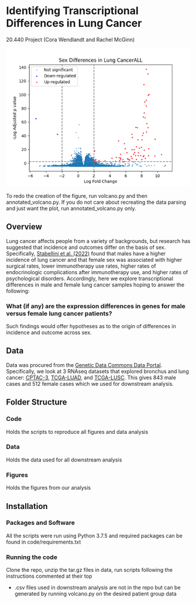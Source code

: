 # Identifying Transcriptional Differences in Lung Cancer
20.440 Project (Cora Wendlandt and Rachel McGinn)

![Annotated Volcano Plot](https://github.com/CoraWendlandt/SexTranscriptionLungCancer/blob/1bd106da799adb20fd20d36f7fd25f1fb730a2d2/figures/ALLannotated_volcano.png)

To redo the creation of the figure, run volcano.py and then annotated_volcano.py. If you do not care about recreating the data parsing and just want the plot, run annotated_volcano.py only.
## Overview
Lung cancer affects people from a variety of backgrounds, but research has suggested that incidence and outcomes differ on the basis of sex. Specifically, [Stabellini et al. (2022)](https://www.ncbi.nlm.nih.gov/pmc/articles/PMC8983352/) found that males have a higher incidence of lung cancer and that female sex was associated with higher surgical rates, lower immunotherapy use rates, higher rates of endocrinologic complications after immunotherapy use, and higher rates of psychological disorders. Accordingly, here we explore transcriptional differences in male and female lung cancer samples hoping to answer the following:
### What (if any) are the expression differences in genes for male versus female lung cancer patients?
Such findings would offer hypotheses as to the origin of differences in incidence and outcome across sex.

## Data
Data was procured from the [Genetic Data Commons Data Portal](https://portal.gdc.cancer.gov/). Specifically, we look at 3 RNAseq datasets that explored bronchus and lung cancer: [CPTAC-3](https://portal.gdc.cancer.gov/projects/CPTAC-3), [TCGA-LUAD](https://portal.gdc.cancer.gov/projects/TCGA-LUAD), and [TCGA-LUSC](https://portal.gdc.cancer.gov/projects/TCGA-LUSC). This gives 843 male cases and 512 female cases which we used for downstream analysis.

## Folder Structure
### Code
Holds the scripts to reproduce all figures and data analysis
### Data
Holds the data used for all downstream analysis
### Figures
Holds the figures from our analysis

## Installation
### Packages and Software
All the scripts were run using Python 3.7.5 and required packages can be found in code/requirements.txt
### Running the code
Clone the repo, unzip the tar.gz files in data, run scripts following the instructions commented at their top
* .csv files used in downstream analysis are not in the repo but can be generated by running volcano.py on the desired patient group data
